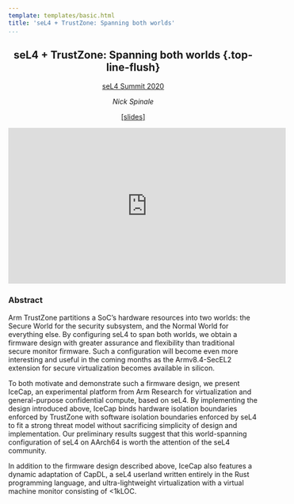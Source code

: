 ```yaml
---
template: templates/basic.html
title: 'seL4 + TrustZone: Spanning both worlds'
...
```


<div style="text-align: center;">

## seL4 + TrustZone: Spanning both worlds {.top-line-flush}

[seL4 Summit 2020](https://www.sel4-us.org/summit2020/)

_Nick Spinale_

[[slides]](./icecap-sel4-summit-2020.pdf)

<div class="content-auto-resizable-iframe-full">
<div>
<iframe width="560" height="315" src="https://www.youtube.com/embed/bZjWlN89zfo" frameborder="0" allow="accelerometer; autoplay; clipboard-write; encrypted-media; gyroscope; picture-in-picture" allowfullscreen></iframe>
</div>
</div>

</div>

### Abstract

<!-- _Abstract._ -->

Arm TrustZone partitions a SoC’s hardware resources into two worlds: the
 Secure World for the security subsystem, and the Normal World for
everything else. By configuring seL4 to span both worlds, we obtain a
firmware design with greater assurance and flexibility
than traditional secure monitor firmware. Such a configuration will
become even more interesting and useful in the coming months as the
Armv8.4-SecEL2 extension for secure virtualization becomes available in
silicon.

To both motivate and demonstrate such a firmware design, we present
IceCap, an experimental platform from Arm Research for virtualization
and general-purpose confidential compute, based on seL4. By implementing
 the design introduced above, IceCap binds hardware
isolation boundaries enforced by TrustZone with software isolation
boundaries enforced by seL4 to fit a strong threat model without
sacrificing simplicity of design and implementation. Our preliminary
results suggest that this world-spanning configuration of
seL4 on AArch64 is worth the attention of the seL4 community.

In addition to the firmware design described above, IceCap also features
a dynamic adaptation of CapDL, a seL4 userland written entirely in the
Rust programming language, and ultra-lightweight virtualization with a
virtual machine monitor consisting of <1kLOC.
